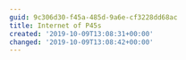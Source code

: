 ```yaml
---
guid: 9c306d30-f45a-485d-9a6e-cf3228dd68ac
title: Internet of P45s
created: '2019-10-09T13:08:31+00:00'
changed: '2019-10-09T13:08:42+00:00'
---
```


